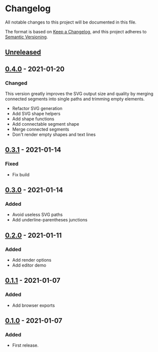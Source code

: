 # Changelog

All notable changes to this project will be documented in this file.

The format is based on [Keep a Changelog](https://keepachangelog.com/en/1.0.0/),
and this project adheres to [Semantic Versioning](https://semver.org/spec/v2.0.0.html).

## [Unreleased]

## [0.4.0] - 2021-01-20

### Changed

This version greatly improves the SVG output size and quality by merging connected segments into single paths and trimming empty elements.

- Refactor SVG generation
- Add SVG shape helpers
- Add shape functions
- Add connectable segment shape
- Merge connected segments
- Don't render empty shapes and text lines

## [0.3.1] - 2021-01-14

### Fixed

- Fix build

## [0.3.0] - 2021-01-14

### Added

- Avoid useless SVG paths
- Add underline-parentheses junctions

## [0.2.0] - 2021-01-11

### Added

- Add render options
- Add editor demo

## [0.1.1] - 2021-01-07

### Added

- Add browser exports

## [0.1.0] - 2021-01-07

### Added

- First release.

[unreleased]: https://github.com/fredericbonnet/graphdown/compare/v0.4.0...HEAD
[0.4.0]: https://github.com/fredericbonnet/graphdown/releases/tag/v0.4.0
[0.3.1]: https://github.com/fredericbonnet/graphdown/releases/tag/v0.3.1
[0.3.0]: https://github.com/fredericbonnet/graphdown/releases/tag/v0.3.0
[0.2.0]: https://github.com/fredericbonnet/graphdown/releases/tag/v0.2.0
[0.1.1]: https://github.com/fredericbonnet/graphdown/releases/tag/v0.1.1
[0.1.0]: https://github.com/fredericbonnet/graphdown/releases/tag/v0.1.0
